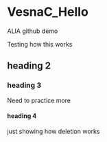# VesnaC_Hello
ALIA github demo

Testing how this works

## heading 2

### heading 3

Need to practice more
#### heading 4
just showing how deletion works